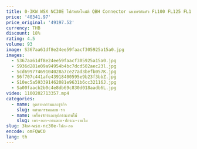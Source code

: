```yaml
---
title: 0-3KW WSX NC30E โฟกัสอัตโนมัติ QBH Connector เลเซอร์ตัดหัว FL100 FL125 FL150 สําหรับตัดโลหะเครื่อง
price: '40341.97'
price_original: '49197.52'
currency: THB
discount: 18%
rating: 4.5
volume: 93
image: S367aa61df8e24ee59faacf305925a15a0.jpg
images:
  - S367aa61df8e24ee59faacf305925a15a0.jpg
  - S936d281e09a94954b4bc7dcd502aec23l.jpg
  - Scd69977469104028a7ce27ad3befb057K.jpg
  - S6f707c441afe43918400595e9b23f3bbZ.jpg
  - S10ec5a593391462081e9631b6cc32116J.jpg
  - Sa00faacb2b0c4e8db69c830d018aadb6L.jpg
video: 1100202713357.mp4
categories:
  - name: อุตสาหกรรมและธุรกิจ
    slug: ตสาหกรรมและธ-รก
  - name: เครื่องจักรและอุปกรณ์งานไม้
    slug: เคร-องจ-กรและอ-ปกรณ-งานไม
slug: 3kw-wsx-nc30e-โฟก-สอ
encode: omFQWCO
lang: th
---
```

  